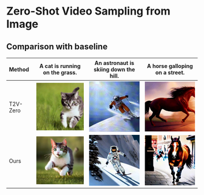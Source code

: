 # Zero-Shot Video Sampling from Image

## Comparison with baseline

| Method   |                 A cat is running on the grass.                 |             An astronaut is skiing down the hill.              |                 A horse galloping on a street.                 |
| :------- | :------------------------------------------------------------: | :------------------------------------------------------------: | :------------------------------------------------------------: |
| T2V-Zero | <img src="video/comparison_with_baseline/a1.gif" width="256">  | <img src="video/comparison_with_baseline/a2.gif" width="256" > | <img src="video/comparison_with_baseline/a3.gif" width="256" > |
| Ours     | <img src="video/comparison_with_baseline/b1.gif" width="256" > | <img src="video/comparison_with_baseline/b2.gif" width="256" > | <img src="video/comparison_with_baseline/b3.gif" width="256" > |
